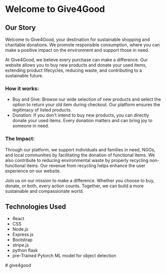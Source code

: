 # Welcome to Give4Good

## Our Story

Welcome to Give4Good, your destination for sustainable shopping and charitable donations. We promote responsible consumption, where you can make a positive impact on the environment and support those in need.

At Give4Good, we believe every purchase can make a difference. Our website allows you to buy new products and donate your used items, extending product lifecycles, reducing waste, and contributing to a sustainable future.

### How it works:

- Buy and Give: Browse our wide selection of new products and select the option to return your old item during checkout. Our platform ensures the legitimacy of listed products.
- Donation: If you don't intend to buy new products, you can directly donate your used items. Every donation matters and can bring joy to someone in need.

### The Impact:

Through our platform, we support individuals and families in need, NGOs, and local communities by facilitating the donation of functional items. We also contribute to reducing environmental waste by properly recycling non-functional items. Our revenue from recycling helps enhance the user experience on our website.

Join us on our mission to make a difference. Whether you choose to buy, donate, or both, every action counts. Together, we can build a more sustainable and compassionate world.

## Technologies Used

- React
- CSS
- Node.js
- Express.js
- Bootstrap
- stripe.js
- python flask
- pre-Trained Pytorch ML model for object detection


#   g i v e 4 g o o d 
 
 
